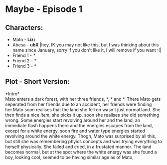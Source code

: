 # Maybe - Episode 1
## Characters:
* Mato - **Lizi**
* Abesa - **ubX** |hey, IK you may not like this, but I was thinking about this name since January, sorry if you don't like it, I will remove if you want :(|
* Friend 1 - _*_
* Friend 2 - _*_
* Friend 3 - _*_
## Plot - Short Version:
\*Intro*<br>
Mato enters a dark forest, with her three friends, \*, \* and \*. There Mato gets seperated from her friends due to an accident, her friends were finding her.Mato soon realises 
that the land she fell on wasn't just normal land. She then finds a nice *item*, she picks it up, soon she realises she did something wrong. Some energies start revolving around 
her and the land, an immediate flash happens there and the energies escapes from the land, except for a white energy, soon fire and water type energies started revolving around 
the white energy. Thogh, Mato was surprised by all this, but still she was remembering phyics concepts and was trying everything to herself physically. She failed and cried, in a
frustated manner.
The land becomes normal, but at the spot where the white energy was she found a boy, looking cool, seemed to be having similar age as of Mato, 
